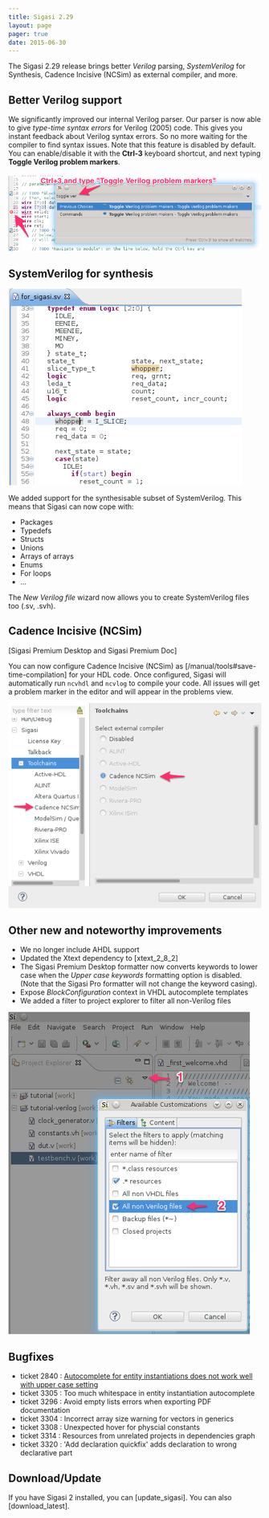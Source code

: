 ```yaml
---
title: Sigasi 2.29
layout: page
pager: true
date: 2015-06-30
---
```


The Sigasi 2.29 release brings better *Verilog* parsing, *SystemVerilog* for Synthesis, Cadence Incisive (NCSim) as external compiler, and more. 

## Better Verilog support

We significantly improved our internal Verilog parser. Our parser is now able to give *type-time syntax errors* for Verilog (2005) code. This gives you instant feedback about Verilog syntax errors. So no more waiting for the compiler to find syntax issues.
Note that this feature is disabled by default. You can enable/disable it with the **Ctrl-3** keyboard shortcut, and next typing **Toggle Verilog problem markers**.

![Toggle Verilog Markers](2.29/toggle-verilog-markers.png "Toggle Verilog Markers")

## SystemVerilog for synthesis

![SystemVerilog](2.29/systemverilog.png "SystemVerilog")

We added support for the synthesisable subset of SystemVerilog. This means that Sigasi can now cope with:
* Packages
* Typedefs
* Structs
* Unions
* Arrays of arrays
* Enums
* For loops
* ...

The *New Verilog file* wizard now allows you to create SystemVerilog files too (.sv, .svh).

## Cadence Incisive (NCSim) 
\[Sigasi Premium Desktop and Sigasi Premium Doc\]

You can now configure Cadence Incisive (NCSim) as [/manual/tools#save-time-compilation] for your HDL code. Once configured, Sigasi will automatically run `ncvhdl` and `ncvlog` to compile your code. All issues will get a problem marker in the editor and will appear in the problems view. 

![Cadence Incisive (NCSim) Toolchain Integration](2.29/ncsim-toolchain.png "Cadence Incisive (NCSim) Toolchain Integration")

## Other new and noteworthy improvements

* We no longer include AHDL support
* Updated the Xtext dependency to [xtext_2_8_2]
* The Sigasi Premium Desktop formatter now converts keywords to lower case when the *Upper case keywords* formatting option is disabled. (Note that the Sigasi Pro formatter will not change the keyword casing).
* Expose _BlockConfiguration_ context in VHDL autocomplete templates
* We added a filter to project explorer to filter all non-Verilog files

![Filter non-Verilog files](2.29/verilog-filter.png "Filter non-Verilog files")

## Bugfixes

* ticket 2840 : [Autocomplete for entity instantiations does not work well with upper case setting](http://www.sigasi.com/forum/bug-entity-instantiation-auto-complete)
* ticket 3305 : Too much whitespace in entity instantiation autocomplete
* ticket 3296 : Avoid empty lists errors when exporting PDF documentation
* ticket 3304 : Incorrect array size warning for vectors in generics
* ticket 3308 : Unexpected hover for physcial constants
* ticket 3314 : Resources from unrelated projects in dependencies graph
* ticket 3320 : 'Add declaration quickfix' adds declaration to wrong declarative part

## Download/Update

If you have Sigasi 2 installed, you can [update_sigasi]. You can also [download_latest].
